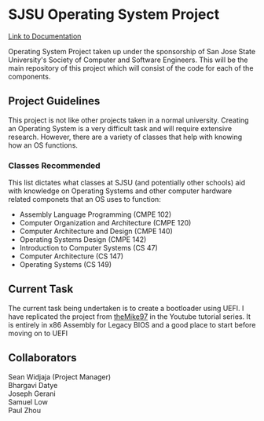 # SJSU Operating System Project

[Link to Documentation](https://docs.google.com/document/d/1oxKF2Op0ycr6g2Da_YqT2-a3mmvXrkOrC8Fc69U4vOY/edit?usp=sharing)

Operating System Project taken up under the sponsorship of San Jose State University's Society of Computer and Software Engineers. This will be the main repository of this project which will consist of the code for each of the components. 

## Project Guidelines
This project is not like other projects taken in a normal university. Creating an Operating System is a very difficult task and will require extensive research. However, there are a variety of classes that help with knowing how an OS functions.

### Classes Recommended
This list dictates what classes at SJSU (and potentially other schools) aid with knowledge on Operating Systems and other computer hardware related componets that an OS uses to function:

* Assembly Language Programming (CMPE 102)
* Computer Organization and Architecture (CMPE 120)
* Computer Architecture and Design (CMPE 140)
* Operating Systems Design (CMPE 142)
* Introduction to Computer Systems (CS 47)
* Computer Architecture (CS 147)
* Operating Systems (CS 149)

## Current Task
The current task being undertaken is to create a bootloader using UEFI. I have replicated the project from [theMike97](https://github.com/Swidjaja6/OpSysWork) in the Youtube tutorial series. It is entirely in x86 Assembly for Legacy BIOS and a good place to start before moving on to UEFI

## Collaborators

Sean Widjaja (Project Manager)<br/>
Bhargavi Datye<br/>
Joseph Gerani<br/>
Samuel Low<br/>
Paul Zhou<br/>
